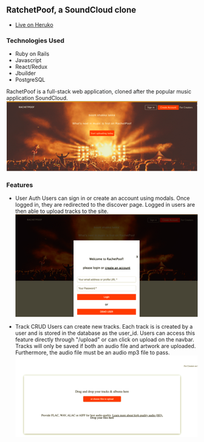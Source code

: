 ## RatchetPoof, a SoundCloud clone

- [Live on Heruko](https://ratchetpoof.herokuapp.com/)

### Technologies Used

- Ruby on Rails
- Javascript
- React/Redux
- Jbuilder
- PostgreSQL

RachetPoof is a full-stack web application, cloned after the popular music application SoundCloud.
![splash](app/assets/images/splash.png)

### Features

- User Auth
  Users can sign in or create an account using modals. Once logged in, they are redirected to the discover page. Logged in users are then able to upload tracks to the site.
  ![login](app/assets/images/login.png)

- Track CRUD
  Users can create new tracks. Each track is is created by a user and is stored in the database as the user_id. Users can access this feature directly through "/upload" or can click on upload on the navbar. Tracks will only be saved if both an audio file and artwork are uploaded. Furthermore, the audio file must be an audio mp3 file to pass. 
	![upload](app/assets/images/upload.png)
